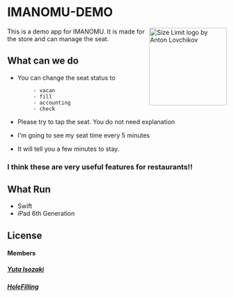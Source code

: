 # IMANOMU-DEMO

<img src="https://files.slack.com/files-pri/THQRBPW4T-FJV3HU8L9/____________________________2019-05-18_21.22.34.png?pub_secret=a8d3640547" align="right"
     title="Size Limit logo by Anton Lovchikov" width="" height="178">

This is a demo app for IMANOMU.
It is made for the store and can manage the seat.


## What can we do

- You can change the seat status to

           - vacan
           - fill
           - accounting
           - check
     
- Please try to tap the seat. You do not need explanation
- I'm going to see my seat time every 5 minutes
- It will tell you a few minutes to stay.

### I think these are very useful features for restaurants!!


## What Run

* Swift
* iPad 6th Generation

## License

#### Members

 ##### [Yuta Isozaki](https://github.com/uma-co82)
 ##### [HoleFilling](https://github.com/holefillingco-ltd)
